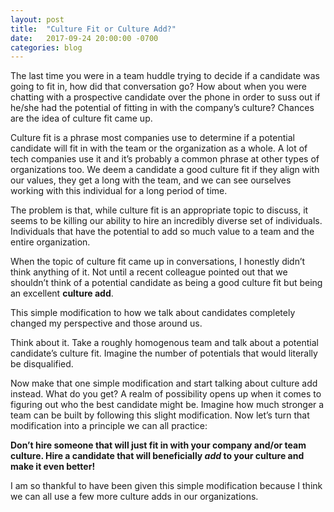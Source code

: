 ```yaml
---
layout: post
title:  "Culture Fit or Culture Add?"
date:   2017-09-24 20:00:00 -0700
categories: blog
---
```

The last time you were in a team huddle trying to decide if a candidate was going to fit in, how did that conversation go? How about when you were chatting with a prospective candidate over the phone in order to suss out if he/she had the potential of fitting in with the company’s culture? Chances are the idea of culture fit came up.

Culture fit is a phrase most companies use to determine if a potential candidate will fit in with the team or the organization as a whole. A lot of tech companies use it and it’s probably a common phrase at other types of organizations too. We deem a candidate a good culture fit if they align with our values, they get a long with the team, and we can see ourselves working with this individual for a long period of time.

The problem is that, while culture fit is an appropriate topic to discuss, it seems to be killing our ability to hire an incredibly diverse set of individuals. Individuals that have the potential to add so much value to a team and the entire organization.

When the topic of  culture fit came up in conversations, I honestly didn’t think anything of it. Not until a recent colleague pointed out that we shouldn’t think of a potential candidate as being a good culture fit but being an excellent **culture add**.

This simple modification to how we talk about candidates completely changed my perspective and those around us.

Think about it. Take a roughly homogenous team and talk about a potential candidate’s culture fit. Imagine the number of potentials that would literally be disqualified.

Now make that one simple modification and start talking about culture add instead. What do you get? A realm of possibility opens up when it comes to figuring out who the best candidate might be. Imagine how much stronger a team can be built by following this slight modification. Now let’s turn that modification into a principle we can all practice:

**Don’t hire someone that will just fit in with your company and/or team culture. Hire a candidate that will beneficially _add_ to your culture and make it even better!**

I am so thankful to have been given this simple modification because I think we can all use a few more culture adds in our organizations.
